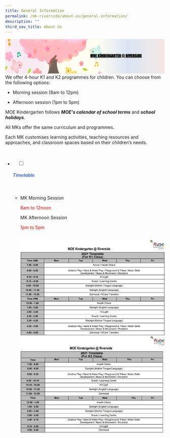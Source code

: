 ```yaml
---
title: General Information
permalink: /mk-riverside/about-us/general-information/
description: ""
third_nav_title: About Us
---
```

![](/images/banner%20mk.png)
<br>
We offer 4-hour K1 and K2 programmes for children. You can choose from the following options:

*   Morning session (8am to 12pm)
    
*   Afternoon session (1pm to 5pm)
    

MOE Kindergarten follows _**MOE's calendar of school terms**_ and _**school holidays**_.

All MKs offer the same curriculum and programmes.

Each MK customises learning activities, teaching resources and approaches, and classroom spaces based on their children’s needs.
<br>
<br>


<ul class="jekyllcodex_accordion">
  <li>
    <input type="checkbox" id="accordion1">
		<label for="accordion1"><h5 style="color:RoyalBlue">Timetable</h5></label>
    <div>
<ul>
<li>
<p>MK Morning Session</p>
<p style="color:red">8am to 12noon<br>
<p>MK Afternoon Session</p>
<p style="color:red">1pm to 5pm</p>
<br><img src="/images/MK_Timetable_K1.jpg" 
         style="width:600px"
	/>
<br>
<img src="/images/MK_Timetable_K2.jpg" 
         style="width:600px"
	/>
<br>
